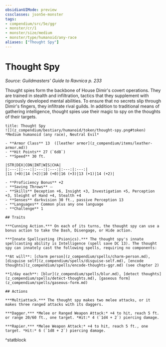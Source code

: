 ```yaml
---
obsidianUIMode: preview
cssclasses: json5e-monster
tags:
- compendium/src/5e/ggr
- monster/cr/1
- monster/size/medium
- monster/type/humanoid/any-race
aliases: ["Thought Spy"]
---
```

# Thought Spy
*Source: Guildmasters' Guide to Ravnica p. 233*  

Thought spies form the backbone of House Dimir's covert operations. They are trained in stealth and infiltration, tactics that they supplement with rigorously developed mental abilities. To ensure that no secrets slip through Dimir's fingers, they infiltrate rival guilds. In addition to traditional means of gathering intelligence, thought spies use their magic to spy on the thoughts of their targets.

```ad-statblock
title: Thought Spy
![](z_compendium/bestiary/humanoid/token/thought-spy.png#token)
*Medium humanoid (any race), Neutral Evil*

- **Armor Class** 13  ([leather armor](z_compendium/items/leather-armor.md))
- **Hit Points** 27 (`6d8`)
- **Speed** 30 ft.

|STR|DEX|CON|INT|WIS|CHA|
|:---:|:---:|:---:|:---:|:---:|:---:|
|11 (+0)|14 (+2)|10 (+0)|16 (+3)|13 (+1)|14 (+2)|

- **Proficiency Bonus** +2
- **Saving Throws** ⏤
- **Skills** Deception +6, Insight +3, Investigation +5, Perception +3, Sleight of Hand +4, Stealth +4
- **Senses** darkvision 30 ft., passive Perception 13
- **Languages** Common plus any one language
- **Challenge** 1

## Traits

***Cunning Action.*** On each of its turns, the thought spy can use a bonus action to take the Dash, Disengage, or Hide action.

***Innate Spellcasting (Psionics).*** The thought spy's innate spellcasting ability is Intelligence (spell save DC 13). The thought spy can innately cast the following spells, requiring no components:

**At will**: [charm person](z_compendium/spells/charm-person.md), [disguise self](z_compendium/spells/disguise-self.md), [encode thoughts](z_compendium/spells/encode-thoughts-ggr.md) (see chapter 2)

**1/day each**: [blur](z_compendium/spells/blur.md), [detect thoughts](z_compendium/spells/detect-thoughts.md), [gaseous form](z_compendium/spells/gaseous-form.md)

## Actions

***Multiattack.*** The thought spy makes two melee attacks, or it makes three ranged attacks with its daggers.

***Dagger.*** *Melee or Ranged Weapon Attack:* +4 to hit, reach 5 ft. or range 20/60 ft., one target. *Hit:* 4 (`1d4 + 2`) piercing damage.

***Rapier.*** *Melee Weapon Attack:* +4 to hit, reach 5 ft., one target. *Hit:* 6 (`1d8 + 2`) piercing damage.
```
^statblock